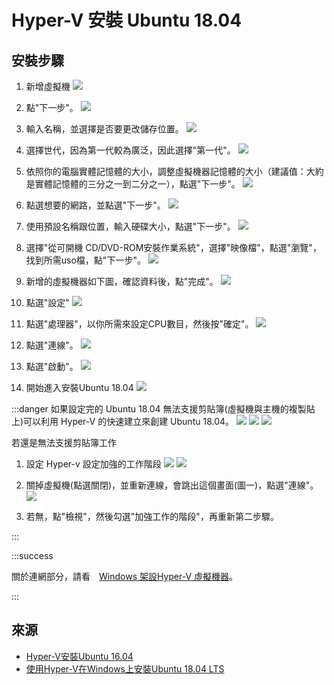 # Hyper-V 安裝 Ubuntu 18.04


## 安裝步驟

1. 新增虛擬機
![](https://i.imgur.com/6tj15qP.png)

2. 點"下一步"。
![](https://i.imgur.com/rZugmwC.png)

3. 輸入名稱，並選擇是否要更改儲存位置。
![](https://i.imgur.com/n5icFLq.png)

4. 選擇世代，因為第一代較為廣泛，因此選擇"第一代"。
![](https://i.imgur.com/mc9aIVE.png)

5. 依照你的電腦實體記憶體的大小，調整虛擬機器記憶體的大小（建議值：大約是實體記憶體的三分之一到二分之一），點選"下一步"。
![](https://i.imgur.com/bfDf3mD.png)

6. 點選想要的網路，並點選"下一步"。
![](https://i.imgur.com/WRV7bLX.png)

7. 使用預設名稱跟位置，輸入硬碟大小，點選"下一步"。
![](https://i.imgur.com/OWGZF2X.png)

8. 選擇"從可開機 CD/DVD-ROM安裝作業系統"，選擇"映像檔"，點選"瀏覽"，找到所需uso檔，點"下一步"。
![](https://i.imgur.com/EEKvF8Y.png)

9. 新增的虛擬機器如下圖，確認資料後，點"完成"。
![](https://i.imgur.com/FlGhU2v.png)

10. 點選"設定"
![](https://i.imgur.com/2Vc0jT1.png)

11. 點選"處理器"，以你所需來設定CPU數目，然後按"確定"。
![](https://i.imgur.com/jRqzXUJ.png)

12. 點選"連線"。
![](https://i.imgur.com/XbPLruf.png)

13. 點選"啟動"。
![](https://i.imgur.com/4J4CSbA.png)

14. 開始進入安裝Ubuntu 18.04
![](https://i.imgur.com/DbIATRg.png)

:::danger
如果設定完的 Ubuntu 18.04 無法支援剪貼簿(虛擬機與主機的複製貼上)可以利用 Hyper-V 的快速建立來創建 Ubuntu 18.04。 
![](https://i.imgur.com/WWZbd29.png)
![](https://i.imgur.com/IiFodie.png)
![](https://i.imgur.com/jXxZdPI.png)


若還是無法支援剪貼簿工作
1. 設定 Hyper-v 設定加強的工作階段
![](https://i.imgur.com/ogexvJp.png)
![](https://i.imgur.com/RWh4oFm.png)

2. 關掉虛擬機(點選關閉)，並重新連線，會跳出這個畫面(圖一)，點選"連線"。
![](https://i.imgur.com/wFtgsix.png)
 
3. 若無，點"檢視"，然後勾選"加強工作的階段"，再重新第二步驟。

:::

:::success

關於連網部分，請看　[Windows 架設Hyper-V 虛擬機器](https://hackmd.io/bXBm23XeQVOYOOdl2HiVXw)。

:::

## 來源
- [Hyper-V安裝Ubuntu 16.04](https://blog.xuite.net/yh96301/blog/463474218)
- [使用Hyper-V在Windows上安裝Ubuntu 18.04 LTS](https://linuxhint.com/install_ubuntu_1804_lts_hyperv/)